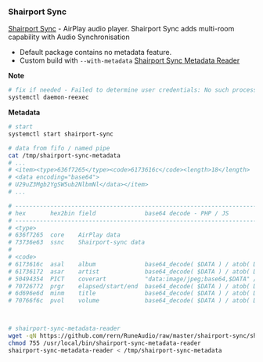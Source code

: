 ### Shairport Sync
[Shairport Sync](https://github.com/mikebrady/shairport-sync) - AirPlay audio player. Shairport Sync adds multi-room capability with Audio Synchronisation
- Default package contains no metadata feature.
- Custom build with `--with-metadata`
[Shairport Sync Metadata Reader](https://github.com/mikebrady/shairport-sync-metadata-reader)

**Note**
```sh
# fix if needed - Failed to determine user credentials: No such process
systemctl daemon-reexec
```

**Metadata**
```sh
# start
systemctl start shairport-sync

# data from fifo / named pipe
cat /tmp/shairport-sync-metadata
# ...
# <item><type>636f7265</type><code>6173616c</code><length>18</length>
# <data encoding="base64">
# U29uZ3Mgb2YgSW5ub2NlbmNl</data></item>
# ...

# ----------------------------------------------------------------------------------------------------------------
# hex       hex2bin field              base64 decode - PHP / JS
# ----------------------------------------------------------------------------------------------------------------
# <type>
# 636f7265  core    AirPlay data
# 73736e63  ssnc    Shairport-sync data
#
# <code>
# 6173616c  asal    album              base64_decode( $DATA ) / atob( DATA )
# 61736172  asar    artist             base64_decode( $DATA ) / atob( DATA )
# 50494354  PICT    coverart           "data:image/jpeg;base64,$DATA" // already base64
# 70726772  prgr    elapsed/start/end  base64_decode( $DATA ) / atob( DATA )
# 6d696e6d  minm    title              base64_decode( $DATA ) / atob( DATA )
# 70766f6c  pvol    volume             base64_decode( $DATA ) / atob( DATA )



# shairport-sync-metadata-reader
wget -qN https://github.com/rern/RuneAudio/raw/master/shairport-sync/shairport-sync-metadata-reader -P /usr/local/bin
chmod 755 /usr/local/bin/shairport-sync-metadata-reader
shairport-sync-metadata-reader < /tmp/shairport-sync-metadata
```
